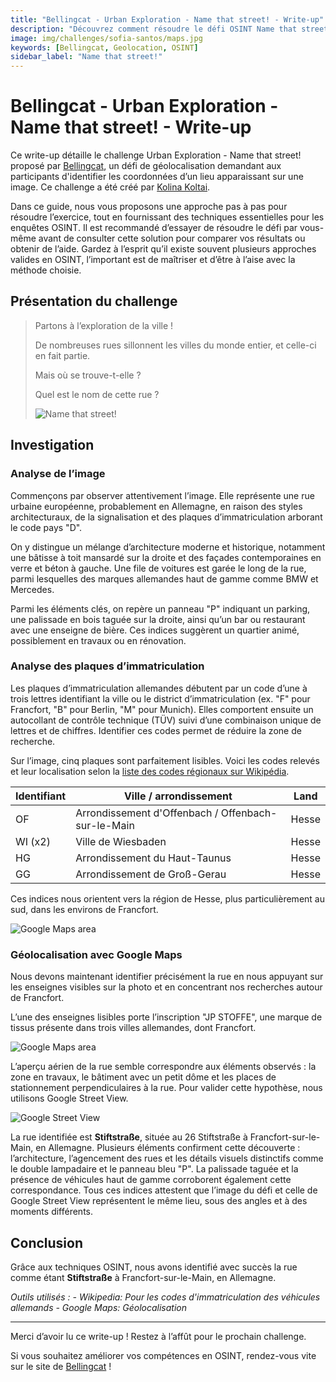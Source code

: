 ```yaml
---
title: "Bellingcat - Urban Exploration - Name that street! - Write-up"
description: "Découvrez comment résoudre le défi OSINT Name that street! de Bellingcat en identifiant une rue à l'aide d'analyses d'images, de plaques d'immatriculation et de Google Maps pour la géolocalisation."
image: img/challenges/sofia-santos/maps.jpg
keywords: [Bellingcat, Geolocation, OSINT]
sidebar_label: "Name that street!"
---
```


# Bellingcat - Urban Exploration - Name that street! - Write-up

Ce write-up détaille le challenge Urban Exploration - Name that street! proposé par [Bellingcat](https://challenge.bellingcat.com/), un défi de géolocalisation demandant aux participants d'identifier les coordonnées d’un lieu apparaissant sur une image. Ce challenge a été créé par [Kolina Koltai](https://www.bellingcat.com/author/kolinakoltai/).

Dans ce guide, nous vous proposons une approche pas à pas pour résoudre l’exercice, tout en fournissant des techniques essentielles pour les enquêtes OSINT. Il est recommandé d’essayer de résoudre le défi par vous-même avant de consulter cette solution pour comparer vos résultats ou obtenir de l’aide. Gardez à l’esprit qu’il existe souvent plusieurs approches valides en OSINT, l’important est de maîtriser et d’être à l’aise avec la méthode choisie.

## Présentation du challenge

> Partons à l’exploration de la ville !
>
> De nombreuses rues sillonnent les villes du monde entier, et celle-ci en fait partie.
>
> Mais où se trouve-t-elle ?
>
> Quel est le nom de cette rue ?
>
> ![Name that street!](/img/challenges/bellingcat/urban-exploration/name-that-street-1.png "Name that street!")

## Investigation

### Analyse de l’image

Commençons par observer attentivement l’image. Elle représente une rue urbaine européenne, probablement en Allemagne, en raison des styles architecturaux, de la signalisation et des plaques d’immatriculation arborant le code pays "D".

On y distingue un mélange d’architecture moderne et historique, notamment une bâtisse à toit mansardé sur la droite et des façades contemporaines en verre et béton à gauche. Une file de voitures est garée le long de la rue, parmi lesquelles des marques allemandes haut de gamme comme BMW et Mercedes.

Parmi les éléments clés, on repère un panneau "P" indiquant un parking, une palissade en bois taguée sur la droite, ainsi qu’un bar ou restaurant avec une enseigne de bière. Ces indices suggèrent un quartier animé, possiblement en travaux ou en rénovation.

### Analyse des plaques d’immatriculation

Les plaques d’immatriculation allemandes débutent par un code d’une à trois lettres identifiant la ville ou le district d’immatriculation (ex. "F" pour Francfort, "B" pour Berlin, "M" pour Munich). Elles comportent ensuite un autocollant de contrôle technique (TÜV) suivi d’une combinaison unique de lettres et de chiffres. Identifier ces codes permet de réduire la zone de recherche.

Sur l’image, cinq plaques sont parfaitement lisibles. Voici les codes relevés et leur localisation selon la [liste des codes régionaux sur Wikipédia](https://fr.wikipedia.org/wiki/Liste_des_identifiants_territoriaux_des_plaques_d%27immatriculation_allemandes).

| Identifiant | Ville / arrondissement                             | Land  |
|-------------|----------------------------------------------------|-------|
| OF          | Arrondissement d'Offenbach / Offenbach-sur-le-Main | Hesse |
| WI (x2)     | Ville de Wiesbaden                                 | Hesse |
| HG          | Arrondissement du Haut-Taunus                      | Hesse |
| GG          | Arrondissement de Groß-Gerau                       | Hesse |

Ces indices nous orientent vers la région de Hesse, plus particulièrement au sud, dans les environs de Francfort.

![Google Maps area](/img/challenges/bellingcat/urban-exploration/name-that-street-2.png "Google Maps area")

### Géolocalisation avec Google Maps

Nous devons maintenant identifier précisément la rue en nous appuyant sur les enseignes visibles sur la photo et en concentrant nos recherches autour de Francfort.

L’une des enseignes lisibles porte l’inscription "JP STOFFE", une marque de tissus présente dans trois villes allemandes, dont Francfort.

![Google Maps area](/img/challenges/bellingcat/urban-exploration/name-that-street-3.png "Google Maps area")

L’aperçu aérien de la rue semble correspondre aux éléments observés : la zone en travaux, le bâtiment avec un petit dôme et les places de stationnement perpendiculaires à la rue. Pour valider cette hypothèse, nous utilisons Google Street View.

![Google Street View](/img/challenges/bellingcat/urban-exploration/name-that-street-4.png "Google Street View")

La rue identifiée est **Stiftstraße**, située au 26 Stiftstraße à Francfort-sur-le-Main, en Allemagne. Plusieurs éléments confirment cette découverte : l’architecture, l’agencement des rues et les détails visuels distinctifs comme le double lampadaire et le panneau bleu "P". La palissade taguée et la présence de véhicules haut de gamme corroborent également cette correspondance. Tous ces indices attestent que l’image du défi et celle de Google Street View représentent le même lieu, sous des angles et à des moments différents.

## Conclusion

Grâce aux techniques OSINT, nous avons identifié avec succès la rue comme étant **Stiftstraße** à Francfort-sur-le-Main, en Allemagne.

<em>
Outils utilisés :
- Wikipedia: Pour les codes d'immatriculation des véhicules allemands
- Google Maps: Géolocalisation
</em>

---

Merci d’avoir lu ce write-up ! Restez à l’affût pour le prochain challenge.

Si vous souhaitez améliorer vos compétences en OSINT, rendez-vous vite sur le site de [Bellingcat](https://www.bellingcat.com/) !
